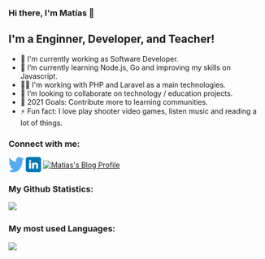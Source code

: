 ### Hi there, I'm Matías 👋

## I'm a Enginner, Developer, and Teacher!

- 🔭 I'm currently working as Software Developer.
- 🌱 I’m currently learning Node.js, Go and improving my skills on Javascript.
- 👨‍💻 I'm working with PHP and Laravel as a main technologies.
- 👯 I’m looking to collaborate on technology / education projects.
- 🥅 2021 Goals: Contribute more to learning communities.
- ⚡ Fun fact: I love play shooter video games, listen music and reading a lot of things.

### Connect with me:

<p align="left">
  <a href="https://twitter.com/Matiasgb95" target="blank"><img align="center" src="assets/twitter.svg" alt="Twitter of Matías" height="30" width="30" /></a>
  <a href="https://www.linkedin.com/in/mat%C3%ADas-gabriel-beltramone-659a63b4/" target="blank"><img align="center" src="assets/linkedin.svg" alt="Linkedin of Matías" height="30" width="30" /></a>
  <a href="https://matiasbeltramone.github.io/"><img align="center" src="https://user-images.githubusercontent.com/22304957/80644516-24503e00-8a40-11ea-905c-81b7b5f0e72a.png" alt="Matias's Blog Profile" height="30" width="30" /></a>
</p>

### My Github Statistics:

<img height="180em" src="https://github-readme-stats.vercel.app/api?username=matiasbeltramone&show_icons=true&hide_border=true&count_private=true&theme=algolia" />

### My most used Languages:

<img height="180em" src="https://github-readme-stats.vercel.app/api/top-langs/?username=matiasbeltramone&exclude_repo=KNN-Image-Classification&show_icons=true&hide_border=true&layout=compact&langs_count=8&count_private=true&theme=algolia" />

